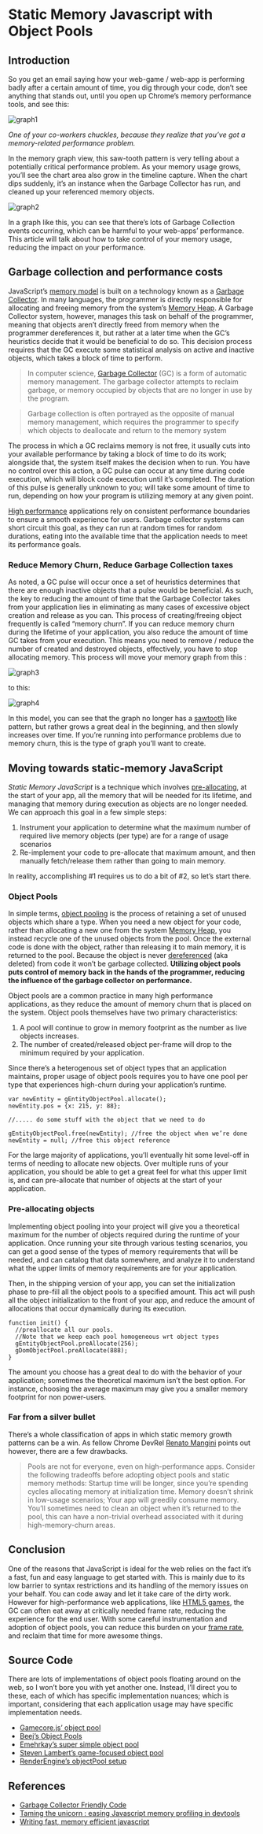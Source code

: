 # Static Memory Javascript with Object Pools

## Introduction

So you get an email saying how your web-game / web-app is performing badly after
a certain amount of time, you dig through your code, don’t see anything that
stands out, until you open up Chrome’s memory performance tools, and see this:

![graph1][I wonder what all those saw-tooths are?]

*One of your co-workers chuckles, because they realize that you’ve got a 
memory-related performance problem.*

In the memory graph view, this saw-tooth pattern is very telling about a
potentially critical performance problem. As your memory usage grows, you’ll see
the chart area also grow in the timeline capture. When the chart dips suddenly,
it’s an instance when the Garbage Collector has run, and cleaned up your
referenced memory objects.

![graph2][Look at all those GC Events!]

In a graph like this, you can see that there’s lots of Garbage Collection events
occurring, which can be harmful to your web-apps’ performance. This article will
talk about how to take control of your memory usage, reducing the impact on your
performance.

## Garbage collection and performance costs

JavaScript’s [memory model][1] is built on a technology known as a [Garbage
Collector][2]. In many languages, the programmer is directly responsible for
allocating and freeing memory from the system’s [Memory Heap][3]. A Garbage
Collector system, however, manages this task on behalf of the programmer,
meaning that objects aren’t directly freed from memory when the programmer
dereferences it, but rather at a later time when the GC’s heuristics decide that
it would be beneficial to do so. This decision process requires that the GC
execute some statistical analysis on active and inactive objects, which takes a
block of time to perform.

> In computer science, [Garbage Collector][4] (GC) is a form of automatic memory
 management. The garbage collector attempts to reclaim garbage, or memory 
 occupied by objects that are no longer in use by the program.

> Garbage collection is often portrayed as the opposite of manual memory 
management, which requires the programmer to specify which objects to deallocate 
and return to the memory system

The process in which a GC reclaims memory is not free, it usually cuts into your
available performance by taking a block of time to do its work; alongside that,
the system itself makes the decision when to run. You have no control over this
action, a GC pulse can occur at any time during code execution, which will block
code execution until it’s completed. The duration of this pulse is generally
unknown to you; will take some amount of time to run, depending on how your
program is utilizing memory at any given point.

[High performance][5] applications rely on consistent performance boundaries to 
ensure a smooth experience for users. Garbage collector systems can short 
circuit this goal, as they can run at random times for random durations, eating 
into the available time that the application needs to meet its performance goals.

### Reduce Memory Churn, Reduce Garbage Collection taxes

As noted, a GC pulse will occur once a set of heuristics determines that there
are enough inactive objects that a pulse would be beneficial. As such, the key
to reducing the amount of time that the Garbage Collector takes from your
application lies in eliminating as many cases of excessive object creation and
release as you can. This process of creating/freeing object frequently is called
“memory churn”. If you can reduce memory churn during the lifetime of your
application, you also reduce the amount of time GC takes from your execution.
This means you need to remove / reduce the number of created and destroyed
objects, effectively, you have to stop allocating memory. This process will move
your memory graph from this :

![graph3][I wonder what all those saw-tooths are?]

to this:

![graph4][Ahhhh, that's better.]

In this model, you can see that the graph no longer has a [sawtooth][6] like
pattern, but rather grows a great deal in the beginning, and then slowly
increases over time. If you’re running into performance problems due to memory
churn, this is the type of graph you’ll want to create.

## Moving towards static-memory JavaScript

*Static Memory JavaScript* is a technique which involves [pre-allocating][7], at 
the start of your app, all the memory that will be needed for its lifetime, and 
managing that memory during execution as objects are no longer needed. We can 
approach this goal in a few simple steps:

1. Instrument your application to determine what the maximum number of required 
live memory objects (per type) are for a range of usage scenarios
2. Re-implement your code to pre-allocate that maximum amount, and then manually
 fetch/release them rather than going to main memory. 

In reality, accomplishing #1 requires us to do a bit of #2, so let’s start there.

### Object Pools

In simple terms, [object pooling][8] is the process of retaining a set of unused
objects which share a type. When you need a new object for your code, rather
than allocating a new one from the system [Memory Heap][9], you instead recycle
one of the unused objects from the pool. Once the external code is done with the
object, rather than releasing it to main memory, it is returned to the pool.
Because the object is never [dereferenced][10] (aka deleted) from code it won’t
be garbage collected. **Utilizing object pools puts control of memory back in
the hands of the programmer, reducing the influence of the garbage collector on
performance.**

Object pools are a common practice in many high performance applications, as
they reduce the amount of memory churn that is placed on the system. Object
pools themselves have two primary characteristics:

1. A pool will continue to grow in memory footprint as the number as live 
objects increases.
2. The number of created/released object per-frame will drop to the minimum 
required by your application.

Since there’s a heterogenous set of object types that an application maintains,
proper usage of object pools requires you to have one pool per type that
experiences high-churn during your application’s runtime.

    var newEntity = gEntityObjectPool.allocate();
    newEntity.pos = {x: 215, y: 88};

    //..... do some stuff with the object that we need to do

    gEntityObjectPool.free(newEntity); //free the object when we’re done
    newEntity = null; //free this object reference

For the large majority of applications, you’ll eventually hit some level-off in
terms of needing to allocate new objects. Over multiple runs of your
application, you should be able to get a great feel for what this upper limit
is, and can pre-allocate that number of objects at the start of your
application.

### Pre-allocating objects

Implementing object pooling into your project will give you a theoretical
maximum for the number of objects required during the runtime of your
application. Once running your site through various testing scenarios, you can
get a good sense of the types of memory requirements that will be needed, and
can catalog that data somewhere, and analyze it to understand what the upper
limits of memory requirements are for your application.

Then, in the shipping version of your app, you can set the initialization phase
to pre-fill all the object pools to a specified amount. This act will push all
the object initialization to the front of your app, and reduce the amount of
allocations that occur dynamically during its execution.

    function init() {
      //preallocate all our pools. 
      //Note that we keep each pool homogeneous wrt object types
      gEntityObjectPool.preAllocate(256);
      gDomObjectPool.preAllocate(888);
    }

The amount you choose has a great deal to do with the behavior of your
application; sometimes the theoretical maximum isn’t the best option. For
instance, choosing the average maximum may give you a smaller memory footprint
for non power-users.

### Far from a silver bullet

There’s a whole classification of apps in which static memory growth patterns
can be a win. As fellow Chrome DevRel [Renato Mangini][11] points out however,
there are a few drawbacks.

> Pools are not for everyone, even on high-performance apps. Consider the 
following tradeoffs before adopting object pools and static memory methods: 
Startup time will be longer, since you’re spending cycles allocating memory at 
initialization time. Memory doesn’t shrink in low-usage scenarios; Your app will 
greedily consume memory. You’ll sometimes need to clean an object when it’s 
returned to the pool, this can have a non-trivial overhead associated with it 
during high-memory-churn areas. 

## Conclusion

One of the reasons that JavaScript is ideal for the web relies on the fact it’s
a fast, fun and easy language to get started with. This is mainly due to its low
barrier to syntax restrictions and its handling of the memory issues on your
behalf. You can code away and let it take care of the dirty work. However for
high-performance web applications, like [HTML5 games][12], the GC can often eat
away at critically needed frame rate, reducing the experience for the end user.
With some careful instrumentation and adoption of object pools, you can reduce
this burden on your [frame rate][13], and reclaim that time for more awesome
things.

## Source Code

There are lots of implementations of object pools floating around on the web, so
I won’t bore you with yet another one. Instead, I’ll direct you to these, each
of which has specific implementation nuances; which is important, considering
that each application usage may have specific implementation needs.

* [Gamecore.js’ object pool][14]
* [Beej’s Object Pools][15]
* [Emehrkay’s super simple object pool][16]
* [Steven Lambert’s game-focused object pool][17]
* [RenderEngine’s objectPool setup][18]

## References

* [Garbage Collector Friendly Code][19]
* [Taming the unicorn : easing Javascript memory profiling in devtools][20]
* [Writing fast, memory efficient javascript][21]

[1]: http://en.wikipedia.org/wiki/Memory_model_%28programming%29
[2]: http://en.wikipedia.org/wiki/Garbage_collection_%28computer_science%29
[3]: https://en.wikipedia.org/wiki/Memory_management
[4]: http://en.wikipedia.org/wiki/Garbage_collection_%28computer_science%29
[5]: https://en.wikipedia.org/wiki/Supercomputer
[6]: http://en.wikipedia.org/wiki/Sawtooth_wave
[7]: http://en.wikipedia.org/wiki/Sawtooth_wave
[8]: http://en.wikipedia.org/wiki/Object_pool_pattern
[9]: https://en.wikipedia.org/wiki/Memory_management
[10]: http://en.wikipedia.org/wiki/Reference_%28computer_science%29
[11]: https://plus.google.com/u/0/+RenatoMangini/posts
[12]: https://www.udacity.com/course/cs255
[13]: http://en.wikipedia.org/wiki/Frame_rate
[14]: https://github.com/martinwells/gamecore.js/blob/master/src/pooled.js
[15]: http://beej.us/blog/data/object-pool/
[16]: https://github.com/emehrkay/Pool
[17]: http://blog.sklambert.com/javascript-object-pool/
[18]: https://code.google.com/p/renderengine/wiki/ObjectPooling
[19]: http://buildnewgames.com/garbage-collector-friendly-code/
[20]: http://addyosmani.com/blog/taming-the-unicorn-easing-Javascript-memory-profiling-in-devtools/
[21]: http://www.smashingmagazine.com/2012/11/05/writing-fast-memory-efficient-Javascript/#more-123093

[I wonder what all those saw-tooths are?]: img/fig1.jpg
[Look at all those GC Events!]: img/fig2.jpg
[Ahhhh, that's better.]: img/fig3.jpg